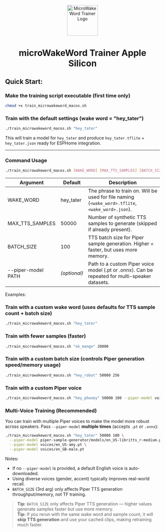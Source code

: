 <div align="center">
  <img src="https://raw.githubusercontent.com/TaterTotterson/microWakeWord-Trainer-Docker/refs/heads/main/mmw.png" alt="MicroWakeWord Trainer Logo" width="100" />
  <h1>microWakeWord Trainer Apple Silicon</h1>
</div>

## **Quick Start:**

### Make the training script executable (first time only)
```bash
chmod +x train_microwakeword_macos.sh
```
### Train with the default settings (wake word = "hey_tater")
```bash
./train_microwakeword_macos.sh "hey_tater"
```
This will train a model for `hey_tater` and produce `hey_tater.tflite` + `hey_tater.json`
ready for ESPHome integration.

---

### Command Usage
```bash
./train_microwakeword_macos.sh [WAKE_WORD] [MAX_TTS_SAMPLES] [BATCH_SIZE] [--piper-model path.pt] [...]
```
| Argument              | Default     | Description |
|----------------------|-------------|-------------|
| WAKE_WORD            | hey_tater  | The phrase to train on. Will be used for file naming (`<wake_word>.tflite`, `<wake_word>.json`). |
| MAX_TTS_SAMPLES      | 50000       | Number of synthetic TTS samples to generate (skipped if already present). |
| BATCH_SIZE           | 100         | TTS batch size for Piper sample generation. Higher = faster, but uses more memory. |
| --piper-model PATH   | *(optional)*| Path to a custom Piper voice model (.pt or .onnx). Can be repeated for multi-speaker datasets. |

Examples:

### Train with a custom wake word (uses defaults for TTS sample count + batch size)
```bash
./train_microwakeword_macos.sh "hey_tater"
```
### Train with fewer samples (faster)
```bash
./train_microwakeword_macos.sh "ok_mango" 20000
```
### Train with a custom batch size (controls Piper generation speed/memory usage)
```bash
./train_microwakeword_macos.sh "hey_robot" 50000 256
```
### Train with a custom Piper voice
```bash
./train_microwakeword_macos.sh "hey_phooey" 50000 100 --piper-model voices/en_US-amy.pt
```
### Multi-Voice Training (Recommended)

You can train with multiple Piper voices to make the model more robust across speakers.
Pass `--piper-model` **multiple times** (accepts `.pt` or `.onnx`):
```bash
./train_microwakeword_macos.sh "hey_tater" 50000 100 \
  --piper-model piper-sample-generator/models/en_US-libritts_r-medium.pt \
  --piper-model voices/en_US-amy.pt \
  --piper-model voices/en_GB-male.pt
```
Notes:
- If no `--piper-model` is provided, a default English voice is auto-downloaded.
- Using diverse voices (gender, accent) typically improves real-world recall.
- `BATCH_SIZE` (3rd arg) only affects Piper TTS generation throughput/memory, not TF training.

> **Tip:** `BATCH_SIZE` only affects Piper TTS generation — higher values generate samples faster but use more memory.  
> **Tip:** If you rerun with the same wake word and sample count, it will **skip TTS generation** and use your cached clips, making retraining much faster.

